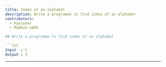 ```yaml
---
title: Index of an alphabet
description: Write a programme to find index of an alphabet
contributors:
  - PaoloFer
  - MadhuS-1605

## Write a programme to find index of an alphabet

```txt
Input  : C
Output : 3
```

---
```

